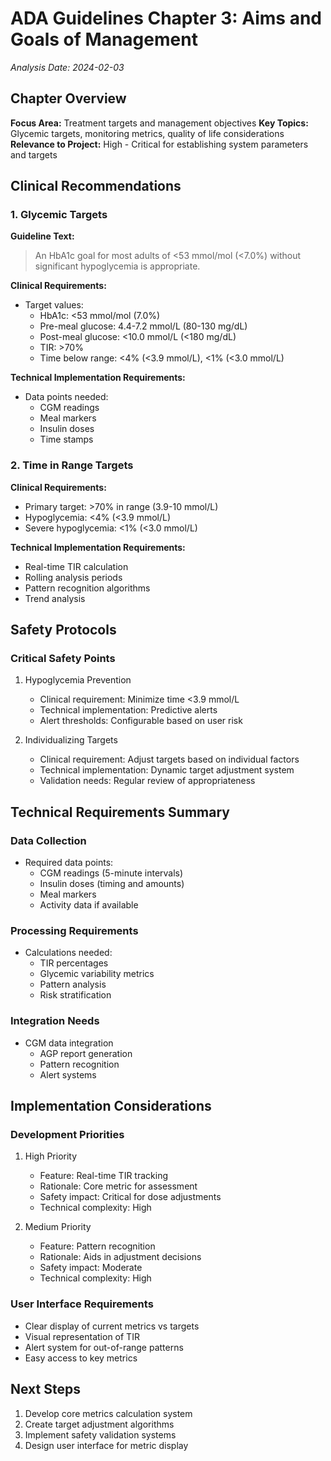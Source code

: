 # ADA Guidelines Chapter 3: Aims and Goals of Management
*Analysis Date: 2024-02-03*

## Chapter Overview
**Focus Area:** Treatment targets and management objectives
**Key Topics:** Glycemic targets, monitoring metrics, quality of life considerations
**Relevance to Project:** High - Critical for establishing system parameters and targets

## Clinical Recommendations
### 1. Glycemic Targets
**Guideline Text:**
> An HbA1c goal for most adults of <53 mmol/mol (<7.0%) without significant hypoglycemia is appropriate.

**Clinical Requirements:**
- Target values:
  - HbA1c: <53 mmol/mol (7.0%)
  - Pre-meal glucose: 4.4-7.2 mmol/L (80-130 mg/dL)
  - Post-meal glucose: <10.0 mmol/L (<180 mg/dL)
  - TIR: >70%
  - Time below range: <4% (<3.9 mmol/L), <1% (<3.0 mmol/L)

**Technical Implementation Requirements:**
- Data points needed:
  - CGM readings
  - Meal markers
  - Insulin doses
  - Time stamps

### 2. Time in Range Targets
**Clinical Requirements:**
- Primary target: >70% in range (3.9-10 mmol/L)
- Hypoglycemia: <4% (<3.9 mmol/L)
- Severe hypoglycemia: <1% (<3.0 mmol/L)

**Technical Implementation Requirements:**
- Real-time TIR calculation
- Rolling analysis periods
- Pattern recognition algorithms
- Trend analysis

## Safety Protocols
### Critical Safety Points
1. Hypoglycemia Prevention
   - Clinical requirement: Minimize time <3.9 mmol/L
   - Technical implementation: Predictive alerts
   - Alert thresholds: Configurable based on user risk

2. Individualizing Targets
   - Clinical requirement: Adjust targets based on individual factors
   - Technical implementation: Dynamic target adjustment system
   - Validation needs: Regular review of appropriateness

## Technical Requirements Summary
### Data Collection
- Required data points:
  - CGM readings (5-minute intervals)
  - Insulin doses (timing and amounts)
  - Meal markers
  - Activity data if available

### Processing Requirements
- Calculations needed:
  - TIR percentages
  - Glycemic variability metrics
  - Pattern analysis
  - Risk stratification

### Integration Needs
- CGM data integration
  - AGP report generation
  - Pattern recognition
  - Alert systems

## Implementation Considerations
### Development Priorities
1. High Priority
   - Feature: Real-time TIR tracking
   - Rationale: Core metric for assessment
   - Safety impact: Critical for dose adjustments
   - Technical complexity: High

2. Medium Priority
   - Feature: Pattern recognition
   - Rationale: Aids in adjustment decisions
   - Safety impact: Moderate
   - Technical complexity: High

### User Interface Requirements
- Clear display of current metrics vs targets
- Visual representation of TIR
- Alert system for out-of-range patterns
- Easy access to key metrics

## Next Steps
1. Develop core metrics calculation system
2. Create target adjustment algorithms
3. Implement safety validation systems
4. Design user interface for metric display